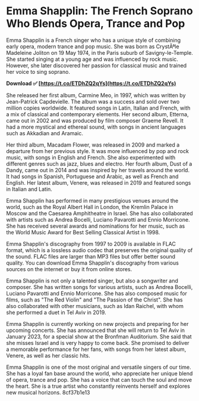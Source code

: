 # Emma Shapplin: The French Soprano Who Blends Opera, Trance and Pop
 
Emma Shapplin is a French singer who has a unique style of combining early opera, modern trance and pop music. She was born as CrystÃªle Madeleine Joliton on 19 May 1974, in the Paris suburb of Savigny-le-Temple. She started singing at a young age and was influenced by rock music. However, she later discovered her passion for classical music and trained her voice to sing soprano.
 
**Download ✅ [https://t.co/ETDhZQ2qYs](https://t.co/ETDhZQ2qYs)**


 
She released her first album, Carmine Meo, in 1997, which was written by Jean-Patrick Capdevielle. The album was a success and sold over two million copies worldwide. It featured songs in Latin, Italian and French, with a mix of classical and contemporary elements. Her second album, Etterna, came out in 2002 and was produced by film composer Graeme Revell. It had a more mystical and ethereal sound, with songs in ancient languages such as Akkadian and Aramaic.
 
Her third album, Macadam Flower, was released in 2009 and marked a departure from her previous style. It was more influenced by pop and rock music, with songs in English and French. She also experimented with different genres such as jazz, blues and electro. Her fourth album, Dust of a Dandy, came out in 2014 and was inspired by her travels around the world. It had songs in Spanish, Portuguese and Arabic, as well as French and English. Her latest album, Venere, was released in 2019 and featured songs in Italian and Latin.
 
Emma Shapplin has performed in many prestigious venues around the world, such as the Royal Albert Hall in London, the Kremlin Palace in Moscow and the Caesarea Amphitheatre in Israel. She has also collaborated with artists such as Andrea Bocelli, Luciano Pavarotti and Ennio Morricone. She has received several awards and nominations for her music, such as the World Music Award for Best Selling Classical Artist in 1998.
 
Emma Shapplin's discography from 1997 to 2009 is available in FLAC format, which is a lossless audio codec that preserves the original quality of the sound. FLAC files are larger than MP3 files but offer better sound quality. You can download Emma Shapplin's discography from various sources on the internet or buy it from online stores.
  
Emma Shapplin is not only a talented singer, but also a songwriter and composer. She has written songs for various artists, such as Andrea Bocelli, Luciano Pavarotti and Ennio Morricone. She has also composed music for films, such as "The Red Violin" and "The Passion of the Christ". She has also collaborated with other musicians, such as Idan Raichel, with whom she performed a duet in Tel Aviv in 2019.
 
Emma Shapplin is currently working on new projects and preparing for her upcoming concerts. She has announced that she will return to Tel Aviv in January 2023, for a special show at the Bronfman Auditorium. She said that she misses Israel and is very happy to come back. She promised to deliver a memorable performance for her fans, with songs from her latest album, Venere, as well as her classic hits.
 
Emma Shapplin is one of the most original and versatile singers of our time. She has a loyal fan base around the world, who appreciate her unique blend of opera, trance and pop. She has a voice that can touch the soul and move the heart. She is a true artist who constantly reinvents herself and explores new musical horizons.
 8cf37b1e13
 
